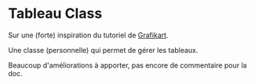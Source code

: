 # Tableau Class

Sur une (forte) inspiration du tutoriel de <a target="_blank" href="http://www.grafikart.fr/tutoriels/php/poo-collection-php-523">Grafikart</a>.

Une classe (personnelle) qui permet de gérer les tableaux.

Beaucoup d'améliorations à apporter, pas encore de commentaire pour la doc.
